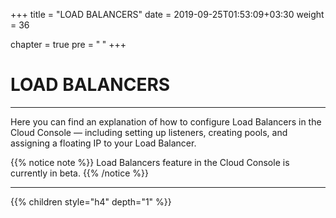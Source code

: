 +++
title = "LOAD BALANCERS"
date = 2019-09-25T01:53:09+03:30
weight = 36
<!-- draft = true -->
chapter = true
pre = "<b>      </b>"
+++

# **LOAD BALANCERS**
___
Here you can find an explanation of how to configure Load Balancers in the Cloud Console — including setting up listeners, creating pools, and assigning a floating IP to your Load Balancer.

{{% notice note %}}
Load Balancers feature in the Cloud Console is currently in beta.
{{% /notice %}}
___

{{% children style="h4" depth="1" %}}